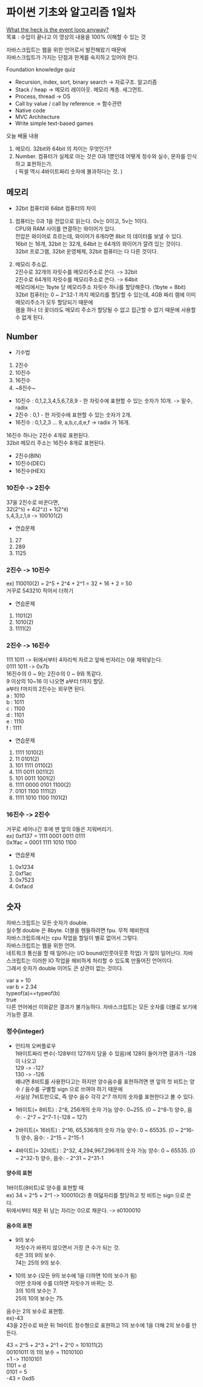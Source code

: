 # 파이썬 기초와 알고리즘 1일차  

[What the heck is the event loop anyway?](https://www.youtube.com/watch?v=8aGhZQkoFbQ)  
목표 : 수업이 끝나고 이 영상의 내용을 100% 이해할 수 있는 것  

자바스크립트는 웹을 위한 언어로서 발전해왔기 때문에  
자바스크립트가 가지는 단점과 한계를 숙지하고 있어야 한다.  

Foundation knowledge quiz  
-	Recursion, index, sort, binary search -> 자료구조. 알고리즘  
-	Stack / heap -> 메모리 레이아웃. 메모리 계층. 세그먼트.  
-	Process, thread -> OS  
-	Call by value / call by reference -> 함수관련  
-	Native code  
-	MVC Architecture  
-	Write simple text-based games  

오늘 배울 내용  
1.	메모리.  32bit와 64bit 의 차이는 무엇인가?  
2.	Number. 컴퓨터가 실제로 아는 것은 0과 1뿐인데 어떻게 정수와 실수, 문자를 인식하고 표현하는가.  
    ( 픽셀 역시 4바이트짜리 숫자에 불과하다는 것. )  

## 메모리  

- 32bit 컴퓨터와 64bit 컴퓨터의 차이  
1. 컴퓨터는 0과 1을 전압으로 읽는다. 0v는 0이고, 5v는 1이다.  
CPU와 RAM 사이를 연결하는 와이어가 있다.  
전압은 와이어로 흐르는데, 와이어가 8개라면 8bit 의 데이터를 보낼 수 있다.  
16bit 는 16개, 32bit 는 32개, 64bit 는 64개의 와이어가 깔려 있는 것이다.  
32bit 프로그램, 32bit 운영체제, 32bit 컴퓨터는 다 다른 것이다.

2. 메모리 주소값.  
2진수로 32개의 자릿수를 메모리주소로 쓴다. -> 32bit  
2진수로 64개의 자릿수를 메모리주소로 쓴다. -> 64bit  
메모리에서는 1byte 당 메모리주소 자릿수 하나를 할당해준다. (1byte = 8bit)  
32bit 컴퓨터는 0 ~ 2^32-1 까지 메모리를 할당할 수 있는데, 4GB 짜리 램에 이미 메모리주소가 모두 할당되기 때문에  
램을 하나 더 꽂더라도 메모리 주소가 할당될 수 없고 접근할 수 없기 때문에 사용할 수 없게 된다.  

## Number  

- 기수법  
1. 2진수  
2. 10진수  
3. 16진수  
4. ~8진수~  

- 10진수 : 0,1,2,3,4,5,6,7,8,9 - 한 자릿수에 표현할 수 있는 숫자가 10개. -> 밑수, radix  
- 2진수 : 0,1 - 한 자릿수에 표현할 수 있는 숫자가 2개.  
- 16진수 : 0,1,2,3 ... 9, a,b,c,d,e,f -> radix 가 16개.  

16진수 하나는 2진수 4개로 표현된다.  
32bit 메모리 주소는 16진수 8개로 표현된다.  

- 2진수(BIN)  
- 10진수(DEC)  
- 16진수(HEX)  

### 10진수 -> 2진수  
37을 2진수로 바꾼다면,  
32(2^`5`) + 4(2^`2`) + 1(2^`0`)  
`5`,4,3,`2`,1,`0`
-> 100101(2)

- 연습문제
1. 27
2. 289
3. 1125

### 2진수 -> 10진수
ex) 110010(2) = 2^5 + 2^4 + 2^1 = 32 + 16 + 2 = 50  
거꾸로 543210 적어서 더하기  

- 연습문제
1. 1101(2)
2. 1010(2)
3. 1111(2)

### 2진수 -> 16진수  
111 1011 -> 뒤에서부터 4자리씩 자르고 앞에 빈자리는 0을 채워넣는다.  
0111 1011 -> 0x7b  
16진수의 0 ~ 9는 2진수의 0 ~ 9와 똑같다.  
9 이상의 10~16 이 나오면 a부터 f까지 할당.  
a부터 f까지의 2진수는 외우면 된다.  
a : 1010  
b : 1011  
c : 1100  
d : 1101  
e : 1110  
f : 1111  

- 연습문제  
1. 1111 1010(2)  
2. 11 0101(2)  
3. 101 1111 0110(2)  
4. 111 0011 0011(2)  
5. 101 0011 1001(2)  
6. 1111 0000 0101 1100(2)  
7. 0101 1100 1111(2)  
8. 1111 1010 1100 1101(2)  

### 16진수 -> 2진수  
거꾸로 세어나간 후에 맨 앞의 0들은 지워버리기.  
ex) 0xf137 = 1111 0001 0011 0111  
    0x1fac = 0001 1111 1010 1100  

- 연습문제  
1. 0x1234  
2. 0xf1ac  
3. 0x7523  
4. 0xfacd  

## 숫자  

자바스크립트는 모든 숫자가 double.  
실수형 double 은 8byte. 더블을 헨들하려면 fpu. 무척 헤비한데  
자바스크립트에서는 cpu 작업을 할일이 별로 없어서 그렇다.  
자바스크립트는 웹을 위한 언어.  
네트워크 통신을 할 때 일어나는 I/O bound(인풋아웃풋 작업) 가 많이 일어난다. 
자바스크립트는 이러한 IO 작업을 헤비하게 처리할 수 있도록 만들어진 언어이다.  
그래서 숫자가 double 이어도 큰 상관이 없는 것이다.  

var a = 10  
var b = 2.34  
typeof(a)==typeof(b)  
true  
다른 언어에선 이와같은 결과가 불가능하다.
자바스크립트는 모든 숫자를 더블로 보기에 가능한 결과.

### 정수(integer)  

- 인티져 오버플로우  
1바이트짜리 변수(-128부터 127까지 담을 수 있음)에 128이 들어가면 결과가 -128이 나오고  
129 -> -127  
130 -> -126  
왜냐면 8비트를 사용한다고는 하지만 양수음수를 표현하려면 맨 앞의 첫 비트는 양수 / 음수를 구별할 sign 으로 쓰여야 하기 때문에  
사실상 7비트만으로, 즉 양수 음수 각각 2^7 까지의 숫자를 표현한다고 볼 수 있다.  

- 1바이트(= 8비트) : 2^8, 256개의 숫자 가능
양수: 0~255. (0 ~ 2^8-1)
양수, 음수:  - 2^7 ~ 2^7-1 (-128 ~ 127) 

- 2바이트(= 16비트) : 2^16, 65,536개의 숫자 가능
양수: 0 ~ 65535. (0 ~ 2^16-1)
양수, 음수:  - 2^15 ~ 2^15-1

- 4바이트(= 32비트) : 2^32, 4,294,967,296개의 숫자 가능
양수: 0 ~ 65535. (0 ~ 2^32-1)
양수, 음수:  - 2^31 ~ 2^31-1

#### 양수의 표현  
1바이트(8비트)로 양수를 표현할 때  
ex) 34 = 2^5 + 2^1 -> 100010(2)
총 여덟자리를 할당하고 첫 비트는 sign 으로 쓴다.  
뒤에서부터 채운 뒤 남는 자리는 0으로 채운다.
-> `0`0100010

#### 음수의 표현
- 9의 보수  
자릿수가 바뀌지 않으면서 가장 큰 수가 되는 것.  
6은 3의 9의 보수.  
74는 25의 9의 보수.  

- 10의 보수 (모든 9의 보수에 1을 더하면 10의 보수가 됨)  
어떤 숫자에 수를 더하면 자릿수가 바뀌는 것.  
3의 10의 보수는 7.  
25의 10의 보수는 75.  

음수는 2의 보수로 표현함.  
ex)-43  
43을 2진수로 바꾼 뒤 1바이트 정수형으로 표현하고 1의 보수에 1을 더해 2의 보수를 만든다.  

43 = 2^5 + 2^3 + 2^1 + 2^0 = 101011(2)  
00101011 의 1의 보수 = 11010100  
+1 -> 11010101  
1101 = d  
0101 = 5  
-43 = 0xd5  






